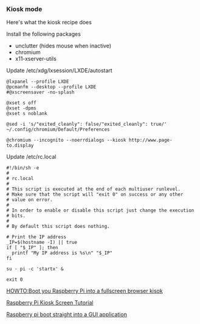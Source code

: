 ### Kiosk mode

Here's what the kiosk recipe does

Install the following packages
- unclutter (hides mouse when inactive)
- chromium
- x11-xserver-utils

Update /etc/xdg/lxsession/LXDE/autostart
```
@lxpanel --profile LXDE
@pcmanfm --desktop --profile LXDE
#@xscreensaver -no-splash

@xset s off 
@xset -dpms 
@xset s noblank 

@sed -i 's/"exited_cleanly": false/"exited_cleanly": true/' ~/.config/chromium/Default/Preferences

@chromium --incognito --noerrdialogs --kiosk http://www.page-to.display

```

Update /etc/rc.local
```
#!/bin/sh -e
#
# rc.local
#
# This script is executed at the end of each multiuser runlevel.
# Make sure that the script will "exit 0" on success or any other
# value on error.
#
# In order to enable or disable this script just change the execution
# bits.
#
# By default this script does nothing.

# Print the IP address
_IP=$(hostname -I) || true
if [ "$_IP" ]; then
  printf "My IP address is %s\n" "$_IP"
fi

su - pi -c 'startx' &

exit 0

```

[HOWTO:Boot you Raspberry Pi into a fullscreen browser kisok](http://blogs.wcode.org/2013/09/howto-boot-your-raspberry-pi-into-a-fullscreen-browser-kiosk/)

[Raspberry Pi Kiosk Screen Tutorial](https://www.danpurdy.co.uk/web-development/raspberry-pi-kiosk-screen-tutorial/)

[Raspberry pi boot straight into a GUI application](http://simonmcc.blogspot.com/2013/09/raspberry-pi-boot-straight-into-gui.html)

